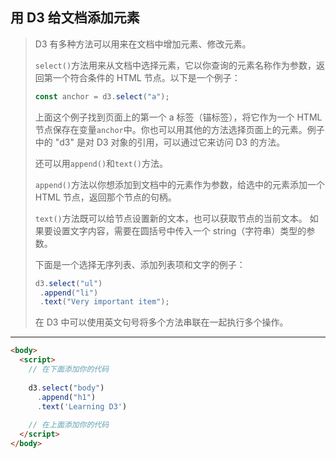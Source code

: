 ## 用 D3 给文档添加元素

> D3 有多种方法可以用来在文档中增加元素、修改元素。
>
> `select()`方法用来从文档中选择元素，它以你查询的元素名称作为参数，返回第一个符合条件的 HTML 节点。以下是一个例子：
>
> ```js
> const anchor = d3.select("a");
> ```
>
> 上面这个例子找到页面上的第一个 a 标签（锚标签），将它作为一个 HTML 节点保存在变量`anchor`中。你也可以用其他的方法选择页面上的元素。例子中的 "d3" 是对 D3 对象的引用，可以通过它来访问 D3 的方法。
>
> 还可以用`append()`和`text()`方法。
>
> `append()`方法以你想添加到文档中的元素作为参数，给选中的元素添加一个 HTML 节点，返回那个节点的句柄。
>
> `text()`方法既可以给节点设置新的文本，也可以获取节点的当前文本。 如果要设置文字内容，需要在圆括号中传入一个 string（字符串）类型的参数。
>
> 下面是一个选择无序列表、添加列表项和文字的例子：
>
> ```js
> d3.select("ul")
>  .append("li")
>  .text("Very important item");
> ```
>
> 在 D3 中可以使用英文句号将多个方法串联在一起执行多个操作。

---

```html
<body>
  <script>
    // 在下面添加你的代码
    
    d3.select("body")
      .append("h1")
      .text('Learning D3')
    
    // 在上面添加你的代码
  </script>
</body>
```

